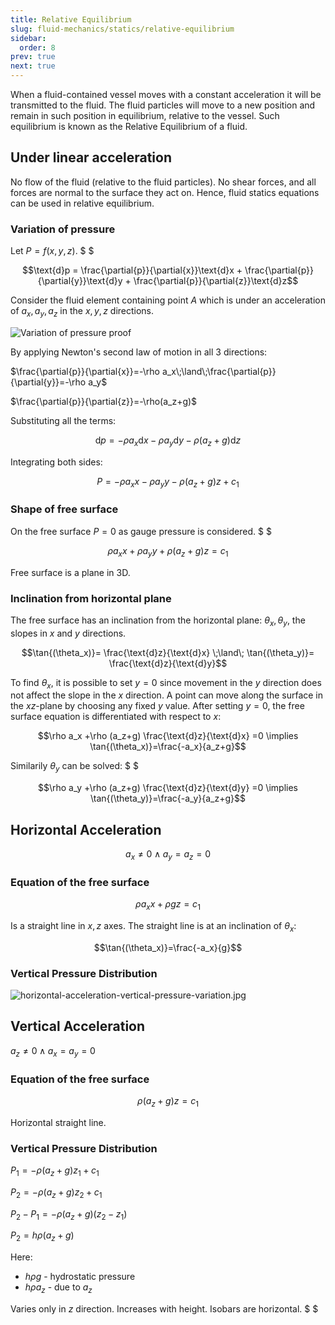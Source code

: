 ```yaml
---
title: Relative Equilibrium
slug: fluid-mechanics/statics/relative-equilibrium
sidebar:
  order: 8
prev: true
next: true
---
```


When a fluid-contained vessel moves with a constant acceleration it will be
transmitted to the fluid. The fluid particles will move to a new position and
remain in such position in equilibrium, relative to the vessel. Such equilibrium
is known as the Relative Equilibrium of a fluid.

## Under linear acceleration

No flow of the fluid (relative to the fluid particles). No shear forces, and all
forces are normal to the surface they act on. Hence, fluid statics equations can
be used in relative equilibrium.

### Variation of pressure

Let $P=f(x,y,z)$. $ $

```math
\text{d}p
=
\frac{\partial{p}}{\partial{x}}\text{d}x
+
\frac{\partial{p}}{\partial{y}}\text{d}y
+
\frac{\partial{p}}{\partial{z}}\text{d}z
```

Consider the fluid element containing point $A$ which is under an acceleration
of $a_x,a_y,a_z$ in the $x,y,z$ directions.

![Variation of pressure proof](/fluids/rel-eq-variation-of-pressure.jpg)

By applying Newton's second law of motion in all 3 directions:

$\frac{\partial{p}}{\partial{x}}=-\rho a_x\;\land\;\frac{\partial{p}}{\partial{y}}=-\rho a_y$

$\frac{\partial{p}}{\partial{z}}=-\rho(a_z+g)$

Substituting all the terms:

```math
\text{d}p
=
-\rho a_x\text{d}x
-\rho a_y\text{d}y
-\rho (a_z+g)\text{d}z
```

Integrating both sides:

```math
P=
-\rho a_x x
-\rho a_y y
-\rho (a_z+g) z
+c_1
```

### Shape of free surface

On the free surface $P=0$ as gauge pressure is considered. $ $

```math
\rho a_x x
+\rho a_y y
+\rho (a_z+g) z
=c_1
```

Free surface is a plane in 3D.

### Inclination from horizontal plane

The free surface has an inclination from the horizontal plane:
$\theta_x, \theta_y$, the slopes in $x$ and $y$ directions.

```math
\tan{(\theta_x)}=
\frac{\text{d}z}{\text{d}x}
\;\land\;
\tan{(\theta_y)}=
\frac{\text{d}z}{\text{d}y}
```

To find $\theta_x$, it is possible to set $y=0$ since movement in the $y$
direction does not affect the slope in the $x$ direction. A point can move along
the surface in the $xz$-plane by choosing any fixed $y$ value. After setting
$y=0$, the free surface equation is differentiated with respect to $x$:

```math
\rho a_x
+\rho (a_z+g) \frac{\text{d}z}{\text{d}x}
=0
\implies
\tan{(\theta_x)}=\frac{-a_x}{a_z+g}
```

Similarily $\theta_y$ can be solved: $ $

```math
\rho a_y
+\rho (a_z+g) \frac{\text{d}z}{\text{d}y}
=0
\implies
\tan{(\theta_y)}=\frac{-a_y}{a_z+g}
```

## Horizontal Acceleration

```math
a_x\neq 0\;\land\;a_y=a_z=0
```

### Equation of the free surface

```math
\rho a_x x
+\rho g z
=c_1
```

Is a straight line in $x, z$ axes. The straight line is at an inclination of
$\theta_x$:

```math
\tan{(\theta_x)}=\frac{-a_x}{g}
```

### Vertical Pressure Distribution

![horizontal-acceleration-vertical-pressure-variation.jpg](/fluids/horizontal-acceleration-vertical-pressure-variation.jpg)

## Vertical Acceleration

$a_z\neq 0\;\land\;a_x=a_y=0$

### Equation of the free surface

```math
\rho (a_z+g) z=c_1
```

Horizontal straight line.

### Vertical Pressure Distribution

$P_1=-\rho(a_z+g)z_1+c_1$

$P_2=-\rho(a_z+g)z_2+c_1$

$P_2-P_1=-\rho(a_z+g)(z_2-z_1)$

$P_2=h\rho(a_z+g)$

Here:

- $h\rho g$ - hydrostatic pressure
- $h\rho a_z$ - due to $a_z$

Varies only in $z$ direction. Increases with height. Isobars are horizontal. $ $
